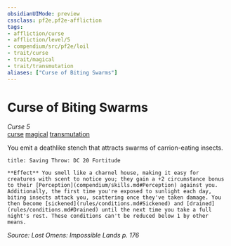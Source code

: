 ```yaml
---
obsidianUIMode: preview
cssclass: pf2e,pf2e-affliction
tags:
- affliction/curse
- affliction/level/5
- compendium/src/pf2e/loil
- trait/curse
- trait/magical
- trait/transmutation
aliases: ["Curse of Biting Swarms"]
---
```

# Curse of Biting Swarms
*Curse 5*  
[curse](rules/traits/curse.md)  [magical](rules/traits/magical.md)  [transmutation](rules/traits/transmutation.md)  

You emit a deathlike stench that attracts swarms of carrion-eating insects.

```ad-inline-affliction
title: Saving Throw: DC 20 Fortitude

**Effect** You smell like a charnel house, making it easy for creatures with scent to notice you; they gain a +2 circumstance bonus to their [Perception](compendium/skills.md#Perception) against you. Additionally, the first time you're exposed to sunlight each day, biting insects attack you, scattering once they've taken damage. You then become [sickened](rules/conditions.md#Sickened) and [drained](rules/conditions.md#Drained) until the next time you take a full night's rest. These conditions can't be reduced below 1 by other means.
```

*Source: Lost Omens: Impossible Lands p. 176*
